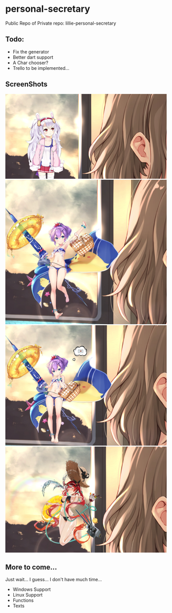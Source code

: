# personal-secretary
Public Repo of Private repo: lillie-personal-secretary

## Todo:
- Fix the generator
- Better dart support
- A Char chooser?
- Trello to be implemented...

## ScreenShots
![Laffey](https://raw.githubusercontent.com/Nebulino/personal-secretary/master/Screenshots/Screenshot.png)
![JavelinBeach-1](https://raw.githubusercontent.com/Nebulino/personal-secretary/master/Screenshots/Screenshot2.png)
![JavelinBeach-2](https://raw.githubusercontent.com/Nebulino/personal-secretary/master/Screenshots/Screenshot3.png)
![HonoluluBeach-1](https://raw.githubusercontent.com/Nebulino/personal-secretary/master/Screenshots/Screenshot4.png)

## More to come...
Just wait... I guess... I don't have much time...

- Windows Support
- Linux Support
- Functions
- Texts
